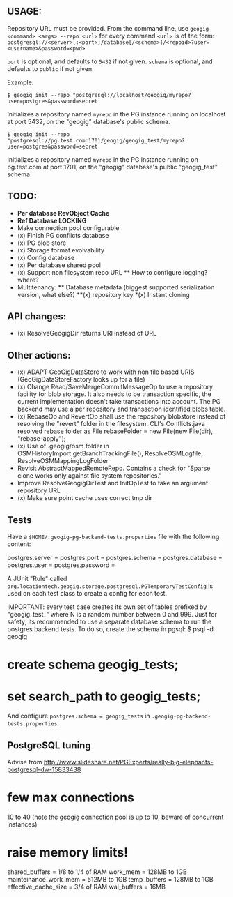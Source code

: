 USAGE:
------
Repository URL must be provided. From the command line, use ``geogig <command> <args> --repo <url>`` for every command
``<url>`` is of the form: ``postgresql://<server>[:<port>]/database[/<schema>]/<repoid>?user=<username>&password=<pwd>``

``port`` is optional, and defaults to ``5432`` if not given.
``schema`` is optional, and defaults to ``public`` if not given.

Example:

``$ geogig init --repo "postgresql://localhost/geogig/myrepo?user=postgres&password=secret``

Initializes a repository named ``myrepo`` in the PG instance running on localhost at port 5432, on the "geogig" database's public schema.


``$ geogig init --repo "postgresql://pg.test.com:1701/geogig/geogig_test/myrepo?user=postgres&password=secret``

Initializes a repository named ``myrepo`` in the PG instance running on pg.test.com at port 1701, on the "geogig" database's public "geogig_test" schema.


TODO:
-----

* **Per database RevObject Cache**
* **Ref Database LOCKING**
* Make connection pool configurable
* (x) Finish PG conflicts database
* (x) PG blob store
* (x) Storage format evolvability
* (x) Config database
* (x) Per database shared pool
* (x) Support non filesystem repo URL
** How to configure logging? where?
* Multitenancy:
** Database metadata (biggest supported serialization version, what else?)
**(x) repository key
*(x) Instant cloning

API changes:
------------
* (x) ResolveGeogigDir returns URI instead of URL

Other actions:
--------------

* (x) ADAPT GeoGigDataStore to work with non file based URIS (GeoGigDataStoreFactory looks up for a file)
* (x) Change Read/SaveMergeCommitMessageOp to use a repository facility for blob storage. It also needs to be transaction specific,
      the current implementation doesn't take transactions into account. The PG backend may use a per repository and transaction identified blobs table.
* (x) RebaseOp and RevertOp shall use the repository blobstore instead of resolving the "revert"
      folder in the filesystem. CLI's Conflicts.java resolved rebase folder as File rebaseFolder = new File(new File(dir), "rebase-apply");
* (x) Use of .geogig/osm folder in OSMHistoryImport.getBranchTrackingFile(), ResolveOSMLogfile, ResolveOSMMappingLogFolder
* Revisit AbstractMappedRemoteRepo. Contains a check for "Sparse clone works only against file system repositories."
* Improve ResolveGeogigDirTest and InitOpTest to take an argument repository URL
* (x) Make sure point cache uses correct tmp dir

Tests
-----

Have a ``$HOME/.geogig-pg-backend-tests.properties`` file with the following content:

postgres.server = <server>
postgres.port = <port>
postgres.schema = <schema>
postgres.database = <database>
postgres.user = <user>
postgres.password = <password>

A JUnit "Rule" called ``org.locationtech.geogig.storage.postgresql.PGTemporaryTestConfig`` is used
on each test class to create a config for each test.


IMPORTANT: every test case creates its own set of tables prefixed by "geogig_test_<N>" where N is a random number between 0 and 999. Just for safety, its recommended to use a separate database schema to run the
postgres backend tests. To do so, create the schema in pgsql:
$ psql -d geogig
# create schema geogig_tests;
# set search_path to geogig_tests;

And configure ``postgres.schema = geogig_tests`` in ``.geogig-pg-backend-tests.properties``.


PostgreSQL tuning
-----------------
Advise from http://www.slideshare.net/PGExperts/really-big-elephants-postgresql-dw-15833438

few max connections
===================

10 to 40 (note the geogig connection pool is up to 10, beware of concurrent instances)

raise memory limits!
====================

shared_buffers = 1/8 to 1/4 of RAM
work_mem = 128MB to 1GB
mainteinance_work_mem = 512MB to 1GB
temp_buffers = 128MB to 1GB
effective_cache_size = 3/4 of RAM
wal_buffers = 16MB
